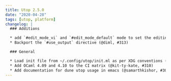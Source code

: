 ```yaml
---
title: Utop 2.5.0
date: "2020-04-28"
tags: [utop, platform]
changelog: |
  ### Additions

  * add `#edit_mode_vi` and `#edit_mode_default` mode to set the editing mode(@kandu)
  * Backport the `#use_output` directive (@diml, #313)

  ### General

  * Load init file from ~/.config/utop/init.ml as per XDG conventions (@copy, #144)
  * Add OCaml 4.09 and 4.10 to the CI matrix (@kit-ty-kate, #310)
  * Add documentation for dune utop usage in emacs (@samarthkishor, #307)
---
```


